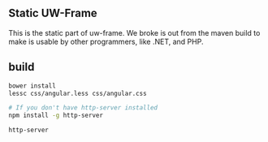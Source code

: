 ## Static UW-Frame

This is the static part of uw-frame. We broke is out from the maven build to make is usable by other programmers, like .NET, and PHP.

## build

```sh
bower install
lessc css/angular.less css/angular.css

# If you don't have http-server installed
npm install -g http-server

http-server
```